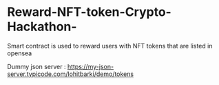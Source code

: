 # Reward-NFT-token-Crypto-Hackathon-
Smart contract is used to reward users with NFT tokens that are listed in opensea

Dummy json server : https://my-json-server.typicode.com/lohitbarki/demo/tokens
